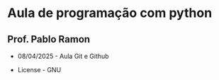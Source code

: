 # Aula de programação com python
## Prof. Pablo Ramon

- 08/04/2025 - Aula Git e Github


- License - GNU